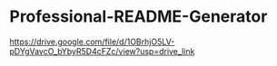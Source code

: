 # Professional-README-Generator

https://drive.google.com/file/d/1OBrhjO5LV-pDYgVavcO_bYbyR5D4cFZc/view?usp=drive_link

